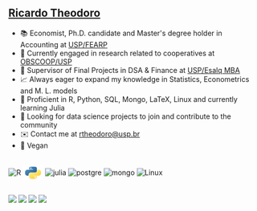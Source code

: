## [Ricardo Theodoro](https://rtheodoro.com/)

  - 📚 Economist, Ph.D. candidate and Master's degree holder in Accounting at [USP/FEARP](http://www.fearp.usp.br/)
  - 🔭 Currently engaged in research related to cooperatives at [OBSCOOP/USP](https://linktr.ee/obscoopusp)
  - 📕 Supervisor of Final Projects in DSA & Finance at [USP/Esalq MBA](https://mbauspesalq.com/)
  - 📈 Always eager to expand my knowledge in Statistics, Econometrics and M. L. models
  - 🔨 Proficient in R, Python, SQL, Mongo, LaTeX, Linux and currently learning Julia
  - 💬 Looking for data science projects to join and contribute to the community
  - ✉️ Contact me at rtheodoro@usp.br
  - 🌱 Vegan

<div style="display: inline_block" align="left"><br>
  <img align="center" alt="R" height="30" width="40" src="https://cdn.jsdelivr.net/gh/devicons/devicon/icons/rstudio/rstudio-original.svg">
  <img align="center" alt="Python" height="30" width="40" src="https://raw.githubusercontent.com/devicons/devicon/master/icons/python/python-original.svg">
  <img align="center" alt="julia" height="30" width="40" src="https://cdn.jsdelivr.net/gh/devicons/devicon/icons/julia/julia-original.svg">
  <img align="center" alt="postgre" height="30" width="40" src="https://cdn.jsdelivr.net/gh/devicons/devicon/icons/postgresql/postgresql-original.svg">
  <img align="center" alt="mongo" height="30" width="40" src="https://cdn.jsdelivr.net/gh/devicons/devicon/icons/mongodb/mongodb-original.svg">  
  <img align="center" alt="Linux" height="30" width="40" src="https://cdn.jsdelivr.net/gh/devicons/devicon/icons/linux/linux-original.svg">
</div>

##

<div align="left"> 
  <a href="https://twitter.com/rxtheodoro" target="_blank"><img src="https://img.icons8.com/color/48/000000/twitter--v1.png"/></a> 
  <a href="https://www.linkedin.com/in/rtheodoro" target="_blank"><img src="https://img.icons8.com/office/48/000000/linkedin-circled--v2.png"/></a>
  <a href="https://www.youtube.com/channel/UCDT5QYgse4tiHDm-DiD3x8w" target="_blank"><img src="https://img.icons8.com/color/48/000000/youtube-play.png"/></a>
  <a href="https://rtheodoro.com" target="_blank"><img src="https://img.icons8.com/fluency/48/000000/domain.png"/></a> 
</div>


